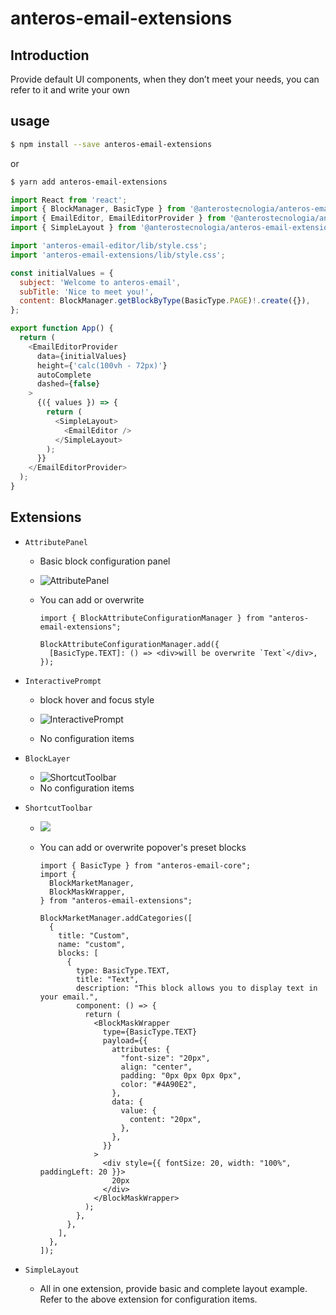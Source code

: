 # anteros-email-extensions

## Introduction

Provide default UI components, when they don’t meet your needs, you can refer to it and write your own

## usage

```sh
$ npm install --save anteros-email-extensions
```

or

```sh
$ yarn add anteros-email-extensions
```

```js
import React from 'react';
import { BlockManager, BasicType } from '@anterostecnologia/anteros-email-core';
import { EmailEditor, EmailEditorProvider } from '@anterostecnologia/anteros-email-editor';
import { SimpleLayout } from '@anterostecnologia/anteros-email-extensions';

import 'anteros-email-editor/lib/style.css';
import 'anteros-email-extensions/lib/style.css';

const initialValues = {
  subject: 'Welcome to anteros-email',
  subTitle: 'Nice to meet you!',
  content: BlockManager.getBlockByType(BasicType.PAGE)!.create({}),
};

export function App() {
  return (
    <EmailEditorProvider
      data={initialValues}
      height={'calc(100vh - 72px)'}
      autoComplete
      dashed={false}
    >
      {({ values }) => {
        return (
          <SimpleLayout>
            <EmailEditor />
          </SimpleLayout>
        );
      }}
    </EmailEditorProvider>
  );
}
```

## Extensions

- `AttributePanel`

  - Basic block configuration panel

  - <img src="https://assets.maocanhua.cn/3e74a61d-ab22-4cf3-afc9-d511b82e08cd-image.png" alt="AttributePanel">

  - You can add or overwrite

    ```tsx
    import { BlockAttributeConfigurationManager } from "anteros-email-extensions";

    BlockAttributeConfigurationManager.add({
      [BasicType.TEXT]: () => <div>will be overwrite `Text`</div>,
    });
    ```

- `InteractivePrompt`

  - block hover and focus style

  - <img src="https://assets.maocanhua.cn/298d72d6-a509-4cd2-85c7-dfb915971620-image.png" alt="InteractivePrompt">

  - No configuration items

- `BlockLayer`

  - <img src="https://assets.maocanhua.cn/de1f5211-350e-43c9-9c99-d97a2f196e04-image.png" alt="ShortcutToolbar">
  - No configuration items

- `ShortcutToolbar`

  - <img src="https://assets.maocanhua.cn/f0e2ccc6-0627-472b-ad78-bc92bdb46ad1-image.png">
  - You can add or overwrite popover's preset blocks

    ```tsx
    import { BasicType } from "anteros-email-core";
    import {
      BlockMarketManager,
      BlockMaskWrapper,
    } from "anteros-email-extensions";

    BlockMarketManager.addCategories([
      {
        title: "Custom",
        name: "custom",
        blocks: [
          {
            type: BasicType.TEXT,
            title: "Text",
            description: "This block allows you to display text in your email.",
            component: () => {
              return (
                <BlockMaskWrapper
                  type={BasicType.TEXT}
                  payload={{
                    attributes: {
                      "font-size": "20px",
                      align: "center",
                      padding: "0px 0px 0px 0px",
                      color: "#4A90E2",
                    },
                    data: {
                      value: {
                        content: "20px",
                      },
                    },
                  }}
                >
                  <div style={{ fontSize: 20, width: "100%", paddingLeft: 20 }}>
                    20px
                  </div>
                </BlockMaskWrapper>
              );
            },
          },
        ],
      },
    ]);
    ```

- `SimpleLayout`

  - All in one extension, provide basic and complete layout example. Refer to the above extension for configuration items.
